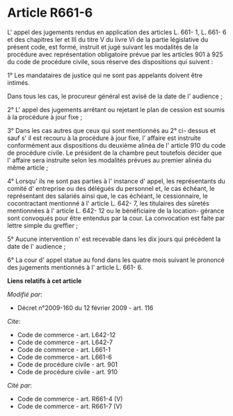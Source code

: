 # Article R661-6

L' appel des jugements rendus en application des articles L. 661- 1, L. 661- 6 et des chapitres Ier et III du titre V du
livre VI de la partie législative du présent code, est formé, instruit et jugé suivant les modalités de la procédure avec
représentation obligatoire prévue par les articles 901 à 925 du code de procédure civile, sous réserve des dispositions qui
suivent : 

1° Les mandataires de justice qui ne sont pas appelants doivent être intimés. 

Dans tous les cas, le procureur général est avisé de la date de l' audience ; 

2° L' appel des jugements arrêtant ou rejetant le plan de cession est soumis à la procédure à jour fixe ; 

3° Dans les cas autres que ceux qui sont mentionnés au 2° ci- dessus et sauf s' il est recouru à la procédure à jour fixe, l'
affaire est instruite conformément aux dispositions du deuxième alinéa de l' article 910 du code de procédure civile. Le
président de la chambre peut toutefois décider que l' affaire sera instruite selon les modalités prévues au premier alinéa du
même article ; 

4° Lorsqu' ils ne sont pas parties à l' instance d' appel, les représentants du comité d' entreprise ou des délégués du
personnel et, le cas échéant, le représentant des salariés ainsi que, le cas échéant, le cessionnaire, le cocontractant
mentionné à l' article L. 642- 7, les titulaires des sûretés mentionnées à l' article L. 642- 12 ou le bénéficiaire de la
location- gérance sont convoqués pour être entendus par la cour. La convocation est faite par lettre simple du greffier ; 

5° Aucune intervention n' est recevable dans les dix jours qui précèdent la date de l' audience ; 

6° La cour d' appel statue au fond dans les quatre mois suivant le prononcé des jugements mentionnés à l' article L. 661- 6.

**Liens relatifs à cet article**

_Modifié par_:

  - Décret n°2009-160 du 12 février 2009 - art. 116

_Cite_:

  - Code de commerce - art. L642-12
  - Code de commerce - art. L642-7
  - Code de commerce - art. L661-1
  - Code de commerce - art. L661-6
  - Code de procédure civile - art. 901
  - Code de procédure civile - art. 910

_Cité par_:

  - Code de commerce - art. R661-4 (V)
  - Code de commerce - art. R661-7 (V)
